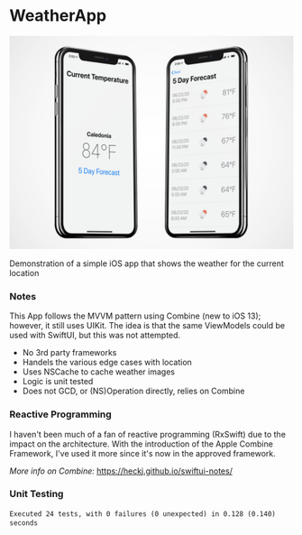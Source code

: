 # WeatherApp

![](images/hero.png)

Demonstration of a simple iOS app that shows the weather for the current location

### Notes
This App follows the MVVM pattern using Combine (new to iOS 13); however, it still uses UIKit.
The idea is that the same ViewModels could be used with SwiftUI, but this was not attempted. 

- No 3rd party frameworks
- Handels the various edge cases with location
- Uses NSCache to cache weather images
- Logic is unit tested
- Does not GCD, or (NS)Operation directly, relies on Combine 

### Reactive Programming
I haven't been much of a fan of reactive programming (RxSwift) due to the impact on the architecture.
With the introduction of the Apple Combine Framework, I've used it more since it's now in the approved framework. 

*More info on Combine:*
https://heckj.github.io/swiftui-notes/


### Unit Testing

```
Executed 24 tests, with 0 failures (0 unexpected) in 0.128 (0.140) seconds
```
